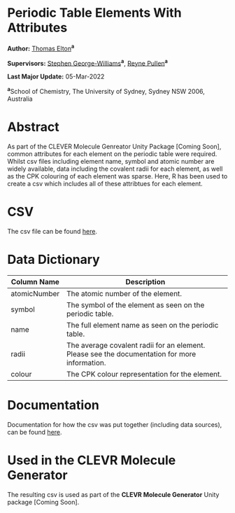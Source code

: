 # Periodic Table Elements With Attributes

**Author:** [Thomas Elton](https://github.com/tjelton)<sup>**a**</sup>

**Supervisors:** [Stephen George-Williams](https://www.sydney.edu.au/science/about/our-people/academic-staff/stephen-george-williams.html)<sup>**a**</sup>, 
[Reyne Pullen](https://www.sydney.edu.au/science/about/our-people/academic-staff/reyne-pullen.html)<sup>**a**</sup>

**Last Major Update:** 05-Mar-2022

<sup>**a**</sup>School of Chemistry, The University of Sydney, Sydney NSW 2006, Australia

# Abstract

As part of the CLEVER Molecule Genreator Unity Package [Coming Soon], common attributes for each element on the periodic table were required.
Whilst csv files including element name, symbol and atomic number are widely available, data including the covalent radii for each element, 
as well as the CPK colouring of each element was sparse. Here, R has been used to create a csv which includes all of these attribtues for each element.

# CSV

The csv file can be found [here](https://github.com/tjelton/Periodic-Table-Elements-With-Attributes/blob/main/Element-Attributes.csv).

# Data Dictionary

<table class="tg">
<thead>
  <tr>
    <th class="tg-fymr">Column Name</th>
    <th class="tg-fymr">Description</th>
  </tr>
</thead>
<tbody>
  <tr>
    <td class="tg-0lax">atomicNumber</td>
    <td class="tg-0lax">The atomic number of the element.</td>
  </tr>
  <tr>
    <td class="tg-0lax">symbol</td>
    <td class="tg-0lax">The symbol of the element as seen on the periodic table.</td>
  </tr>
  <tr>
    <td class="tg-0lax">name</td>
    <td class="tg-0lax">The full element name as seen on the periodic table.</td>
  </tr>
  <tr>
    <td class="tg-0lax">radii</td>
    <td class="tg-0lax">The average covalent radii for an element. Please see the documentation for more information.</td>
  </tr>
  <tr>
    <td class="tg-0lax">colour</td>
    <td class="tg-0lax">The CPK colour representation for the element.</td>
  </tr>
</tbody>
</table>

# Documentation

Documentation for how the csv was put together (including data sources), can be found [here](https://github.com/tjelton/Periodic-Table-Elements-With-Attributes/blob/main/Documentation.html).

# Used in the CLEVR Molecule Generator

The resulting csv is used as part of the **CLEVR Molecule Generator** Unity package [Coming Soon].
